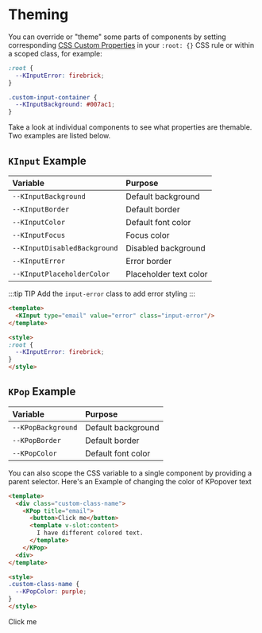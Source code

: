 # Theming

You can override or "theme" some parts of components by setting corresponding [CSS Custom Properties](https://developer.mozilla.org/en-US/docs/Web/CSS/--*) in your `:root: {}` CSS rule or within a scoped class, for example:

```scss
:root {
  --KInputError: firebrick;
}

.custom-input-container {
  --KInputBackground: #007ac1;
}
```

Take a look at individual components to see what properties are themable. Two examples are listed below.

## `KInput` Example

| Variable | Purpose
|:-------- |:-------
| `--KInputBackground`| Default background
| `--KInputBorder`| Default border
| `--KInputColor`| Default font color
| `--KInputFocus`| Focus color
| `--KInputDisabledBackground`| Disabled background
| `--KInputError`| Error border
| `--KInputPlaceholderColor`| Placeholder text color

:::tip TIP
Add the `input-error` class to add error styling
:::

<KInput id="theme-page-kinput" class="input-error w-50" type="email" value="error" label="This input has a custom error border color" />

```html
<template>
  <KInput type="email" value="error" class="input-error"/>
</template>

<style>
:root {
  --KInputError: firebrick;
}
</style>
```

## `KPop` Example

| Variable | Purpose
|:-------- |:-------
| `--KPopBackground`| Default background
| `--KPopBorder`| Default border
| `--KPopColor`| Default font color

You can also scope the CSS variable to a single component by providing a parent selector. Here's an Example of changing the color of KPopover text

```html
<template>
  <div class="custom-class-name">
    <KPop title="email">
      <button>Click me</button>
      <template v-slot:content>
        I have different colored text.
      </template>
    </KPop>
  <div>
</template>

<style>
.custom-class-name {
  --KPopColor: purple;
}
</style>
```

<div id="theme-page-kpop">
  <KPop title="email" target="#theme-page-kpop">
    <KButton>Click me</KButton>
    <template v-slot:content>
      My text is a custom color!
    </template>
  </KPop>
</div>

<style scoped>
#theme-page-kinput {
  --KInputError: firebrick;
}

#theme-page-kpop {
  --KPopColor: purple;
}
</style>

